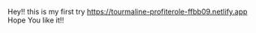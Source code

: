  Hey!! this is my first try 
 https://tourmaline-profiterole-ffbb09.netlify.app
 Hope You like it!!
